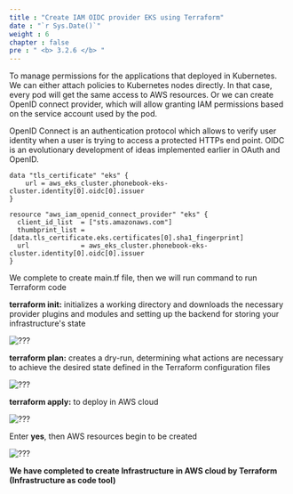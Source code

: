 ```yaml
---
title : "Create IAM OIDC provider EKS using Terraform"
date : "`r Sys.Date()`"
weight : 6
chapter : false
pre : " <b> 3.2.6 </b> "
---
```


To manage permissions for the applications that deployed in Kubernetes. We can either attach policies to Kubernetes nodes directly. In that case, every pod will get the same access to AWS resources. Or we can create OpenID connect provider, which will allow granting IAM permissions based on the service account used by the pod.

OpenID Connect is an authentication protocol which allows to verify user identity when a user is trying to access a protected HTTPs end point. OIDC is an evolutionary development of ideas implemented earlier in OAuth and OpenID.

    data "tls_certificate" "eks" {
        url = aws_eks_cluster.phonebook-eks-cluster.identity[0].oidc[0].issuer 
    }

    resource "aws_iam_openid_connect_provider" "eks" {
      client_id_list  = ["sts.amazonaws.com"]
      thumbprint_list = [data.tls_certificate.eks.certificates[0].sha1_fingerprint]
      url             = aws_eks_cluster.phonebook-eks-cluster.identity[0].oidc[0].issuer
    }

We complete to create main.tf file, then we will run command to run Terraform code

**terraform init:** initializes a working directory and downloads the necessary provider plugins and modules and setting up the backend for storing your infrastructure's state

![???](/images/003.4-terraform/1.png)

**terraform plan:** creates a dry-run, determining what actions are necessary to achieve the desired state defined in the Terraform configuration files

![???](/images/003.4-terraform/2.png)

**terraform apply:** to deploy in AWS cloud

![???](/images/003.4-terraform/3.png)

Enter **yes**, then AWS resources begin to be created

![???](/images/003.4-terraform/4.png)

**We have completed to create Infrastructure in AWS cloud by Terraform (Infrastructure as code tool)**